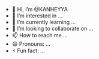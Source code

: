 - 👋 Hi, I’m @KANHEYYA
- 👀 I’m interested in ...
- 🌱 I’m currently learning ...
- 💞️ I’m looking to collaborate on ...
- 📫 How to reach me ...
- 😄 Pronouns: ...
- ⚡ Fun fact: ...

<!---
KANHEYYA/KANHEYYA is a ✨ special ✨ repository because its `README.md` (this file) appears on your GitHub profile.
You can click the Preview link to take a look at your changes.
--->
